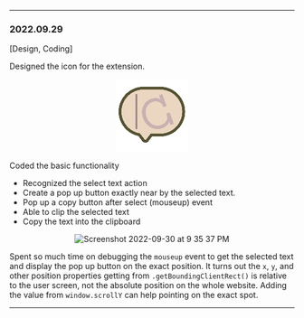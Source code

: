 
---

### 2022.09.29
[Design, Coding]

Designed the icon for the extension.

<p align="center">
  <img src="./src/images/icon-128.png" width="128" height="128"/>
</p>

Coded the basic functionality
- Recognized the select text action
- Create a pop up button exactly near by the selected text.
- Pop up a copy button after select (mouseup) event
- Able to clip the selected text
- Copy the text into the clipboard

<p align="center">
  <img width="442" alt="Screenshot 2022-09-30 at 9 35 37 PM" src="https://user-images.githubusercontent.com/82365010/193281535-21e2afaa-336c-4ced-a535-d7119fa81192.png">
</p>

Spent so much time on debugging the `mouseup` event to get the selected text and display the pop up button on the exact position. It turns out the `x`, `y`, and other position properties getting from `.getBoundingClientRect()` is relative to the user screen, not the absolute position on the whole website. Adding the value from `window.scrollY` can help pointing on the exact spot.

---
